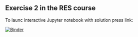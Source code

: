 ## Exercise 2 in the RES course 
To launc interactive Jupyter notebook with solution press link:

[![Binder](https://mybinder.org/badge_logo.svg)](https://mybinder.org/v2/gh/TimToernes/RES/master?filepath=https%3A%2F%2Fgithub.com%2FTimToernes%2FRES%2Fblob%2Fmaster%2FExercise%25202.ipynb)

